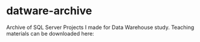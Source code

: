 # datware-archive
Archive of SQL Server Projects I made for Data Warehouse study. Teaching materials can be downloaded here: 
